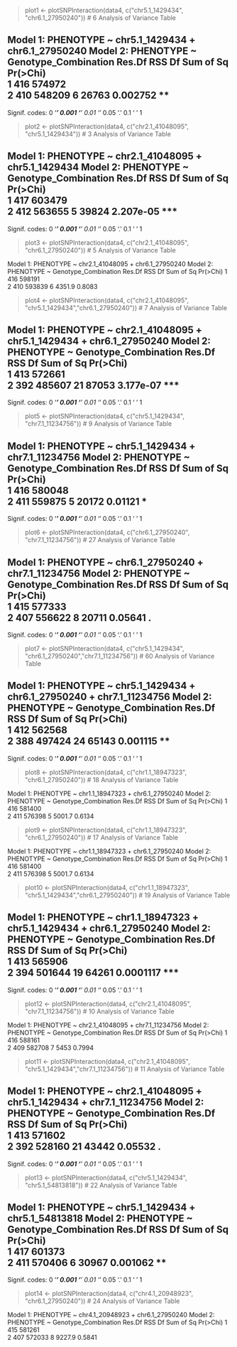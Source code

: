 > plot1 <- plotSNPInteraction(data4, c("chr5.1_1429434", "chr6.1_27950240")) # 6
Analysis of Variance Table

Model 1: PHENOTYPE ~ chr5.1_1429434 + chr6.1_27950240
Model 2: PHENOTYPE ~ Genotype_Combination
  Res.Df    RSS Df Sum of Sq Pr(>Chi)   
1    416 574972                         
2    410 548209  6     26763 0.002752 **
---
Signif. codes:  0 ‘***’ 0.001 ‘**’ 0.01 ‘*’ 0.05 ‘.’ 0.1 ‘ ’ 1
> plot2 <- plotSNPInteraction(data4, c("chr2.1_41048095", "chr5.1_1429434")) # 3
Analysis of Variance Table

Model 1: PHENOTYPE ~ chr2.1_41048095 + chr5.1_1429434
Model 2: PHENOTYPE ~ Genotype_Combination
  Res.Df    RSS Df Sum of Sq  Pr(>Chi)    
1    417 603479                           
2    412 563655  5     39824 2.207e-05 ***
---
Signif. codes:  0 ‘***’ 0.001 ‘**’ 0.01 ‘*’ 0.05 ‘.’ 0.1 ‘ ’ 1
> plot3 <- plotSNPInteraction(data4, c("chr2.1_41048095", "chr6.1_27950240")) # 5
Analysis of Variance Table

Model 1: PHENOTYPE ~ chr2.1_41048095 + chr6.1_27950240
Model 2: PHENOTYPE ~ Genotype_Combination
  Res.Df    RSS Df Sum of Sq Pr(>Chi)
1    416 598191                      
2    410 593839  6    4351.9   0.8083
> plot4 <- plotSNPInteraction(data4, c("chr2.1_41048095", "chr5.1_1429434","chr6.1_27950240")) # 7
Analysis of Variance Table

Model 1: PHENOTYPE ~ chr2.1_41048095 + chr5.1_1429434 + chr6.1_27950240
Model 2: PHENOTYPE ~ Genotype_Combination
  Res.Df    RSS Df Sum of Sq  Pr(>Chi)    
1    413 572661                           
2    392 485607 21     87053 3.177e-07 ***
---
Signif. codes:  0 ‘***’ 0.001 ‘**’ 0.01 ‘*’ 0.05 ‘.’ 0.1 ‘ ’ 1
> plot5 <- plotSNPInteraction(data4, c("chr5.1_1429434", "chr7.1_11234756")) # 9
Analysis of Variance Table

Model 1: PHENOTYPE ~ chr5.1_1429434 + chr7.1_11234756
Model 2: PHENOTYPE ~ Genotype_Combination
  Res.Df    RSS Df Sum of Sq Pr(>Chi)  
1    416 580048                        
2    411 559875  5     20172  0.01121 *
---
Signif. codes:  0 ‘***’ 0.001 ‘**’ 0.01 ‘*’ 0.05 ‘.’ 0.1 ‘ ’ 1
> plot6 <- plotSNPInteraction(data4, c("chr6.1_27950240", "chr7.1_11234756")) # 27
Analysis of Variance Table

Model 1: PHENOTYPE ~ chr6.1_27950240 + chr7.1_11234756
Model 2: PHENOTYPE ~ Genotype_Combination
  Res.Df    RSS Df Sum of Sq Pr(>Chi)  
1    415 577333                        
2    407 556622  8     20711  0.05641 .
---
Signif. codes:  0 ‘***’ 0.001 ‘**’ 0.01 ‘*’ 0.05 ‘.’ 0.1 ‘ ’ 1
> plot7 <- plotSNPInteraction(data4, c("chr5.1_1429434", "chr6.1_27950240","chr7.1_11234756")) # 60
Analysis of Variance Table

Model 1: PHENOTYPE ~ chr5.1_1429434 + chr6.1_27950240 + chr7.1_11234756
Model 2: PHENOTYPE ~ Genotype_Combination
  Res.Df    RSS Df Sum of Sq Pr(>Chi)   
1    412 562568                         
2    388 497424 24     65143 0.001115 **
---
Signif. codes:  0 ‘***’ 0.001 ‘**’ 0.01 ‘*’ 0.05 ‘.’ 0.1 ‘ ’ 1
> plot8 <- plotSNPInteraction(data4, c("chr1.1_18947323", "chr6.1_27950240")) # 18
Analysis of Variance Table

Model 1: PHENOTYPE ~ chr1.1_18947323 + chr6.1_27950240
Model 2: PHENOTYPE ~ Genotype_Combination
  Res.Df    RSS Df Sum of Sq Pr(>Chi)
1    416 581400                      
2    411 576398  5    5001.7   0.6134
> plot9 <- plotSNPInteraction(data4, c("chr1.1_18947323", "chr6.1_27950240")) # 17
Analysis of Variance Table

Model 1: PHENOTYPE ~ chr1.1_18947323 + chr6.1_27950240
Model 2: PHENOTYPE ~ Genotype_Combination
  Res.Df    RSS Df Sum of Sq Pr(>Chi)
1    416 581400                      
2    411 576398  5    5001.7   0.6134
> plot10 <- plotSNPInteraction(data4, c("chr1.1_18947323", "chr5.1_1429434","chr6.1_27950240")) # 19
Analysis of Variance Table

Model 1: PHENOTYPE ~ chr1.1_18947323 + chr5.1_1429434 + chr6.1_27950240
Model 2: PHENOTYPE ~ Genotype_Combination
  Res.Df    RSS Df Sum of Sq  Pr(>Chi)    
1    413 565906                           
2    394 501644 19     64261 0.0001117 ***
---
Signif. codes:  0 ‘***’ 0.001 ‘**’ 0.01 ‘*’ 0.05 ‘.’ 0.1 ‘ ’ 1
> plot12 <- plotSNPInteraction(data4, c("chr2.1_41048095", "chr7.1_11234756")) # 10
Analysis of Variance Table

Model 1: PHENOTYPE ~ chr2.1_41048095 + chr7.1_11234756
Model 2: PHENOTYPE ~ Genotype_Combination
  Res.Df    RSS Df Sum of Sq Pr(>Chi)
1    416 588161                      
2    409 582708  7      5453   0.7994
> plot11 <- plotSNPInteraction(data4, c("chr2.1_41048095", "chr5.1_1429434","chr7.1_11234756")) # 11
Analysis of Variance Table

Model 1: PHENOTYPE ~ chr2.1_41048095 + chr5.1_1429434 + chr7.1_11234756
Model 2: PHENOTYPE ~ Genotype_Combination
  Res.Df    RSS Df Sum of Sq Pr(>Chi)  
1    413 571602                        
2    392 528160 21     43442  0.05532 .
---
Signif. codes:  0 ‘***’ 0.001 ‘**’ 0.01 ‘*’ 0.05 ‘.’ 0.1 ‘ ’ 1
> plot13 <- plotSNPInteraction(data4, c("chr5.1_1429434", "chr5.1_54813818")) # 22
Analysis of Variance Table

Model 1: PHENOTYPE ~ chr5.1_1429434 + chr5.1_54813818
Model 2: PHENOTYPE ~ Genotype_Combination
  Res.Df    RSS Df Sum of Sq Pr(>Chi)   
1    417 601373                         
2    411 570406  6     30967 0.001062 **
---
Signif. codes:  0 ‘***’ 0.001 ‘**’ 0.01 ‘*’ 0.05 ‘.’ 0.1 ‘ ’ 1
> plot14 <- plotSNPInteraction(data4, c("chr4.1_20948923", "chr6.1_27950240")) # 24
Analysis of Variance Table

Model 1: PHENOTYPE ~ chr4.1_20948923 + chr6.1_27950240
Model 2: PHENOTYPE ~ Genotype_Combination
  Res.Df    RSS Df Sum of Sq Pr(>Chi)
1    415 581261                      
2    407 572033  8    9227.9   0.5841